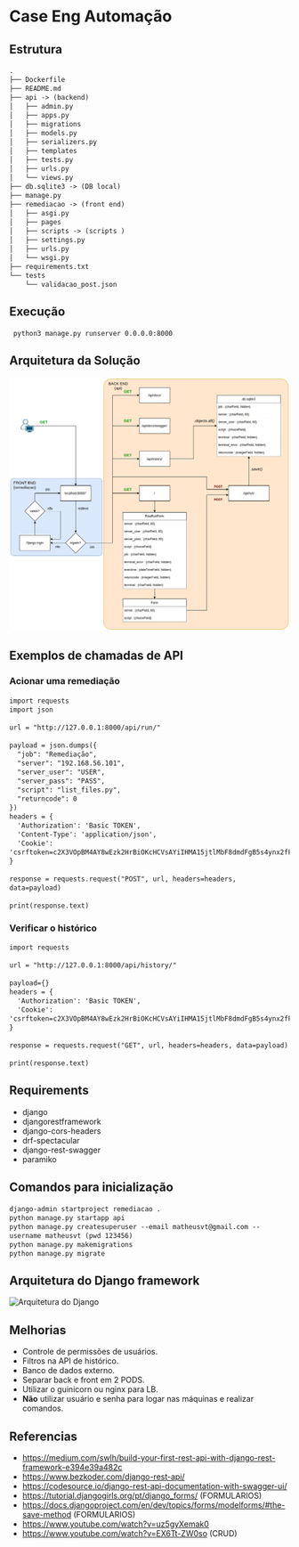 # Case Eng Automação

## Estrutura
```
.
├── Dockerfile
├── README.md
├── api -> (backend)
│   ├── admin.py
│   ├── apps.py
│   ├── migrations
│   ├── models.py 
│   ├── serializers.py
│   ├── templates
│   ├── tests.py
│   ├── urls.py
│   └── views.py
├── db.sqlite3 -> (DB local)
├── manage.py
├── remediacao -> (front end)
│   ├── asgi.py
│   ├── pages
│   ├── scripts -> (scripts )
│   ├── settings.py
│   ├── urls.py
│   └── wsgi.py
├── requirements.txt
└── tests
    └── validacao_post.json
```
## Execução

```
 python3 manage.py runserver 0.0.0.0:8000
```

## Arquitetura da Solução

!["asdasd"](.doc/../doc/Arquitetura.png)

## Exemplos de chamadas de API

### Acionar uma remediação
```
import requests
import json

url = "http://127.0.0.1:8000/api/run/"

payload = json.dumps({
  "job": "Remediação",
  "server": "192.168.56.101",
  "server_user": "USER",
  "server_pass": "PASS",
  "script": "list_files.py",
  "returncode": 0
})
headers = {
  'Authorization': 'Basic TOKEN',
  'Content-Type': 'application/json',
  'Cookie': 'csrftoken=c2X3VOpBM4AY8wEzk2HrBiOKcHCVsAYiIHMA15jtlMbF8dmdFgB5s4ynx2fFenbg'
}

response = requests.request("POST", url, headers=headers, data=payload)

print(response.text)

```

### Verificar o histórico

```
import requests

url = "http://127.0.0.1:8000/api/history/"

payload={}
headers = {
  'Authorization': 'Basic TOKEN',
  'Cookie': 'csrftoken=c2X3VOpBM4AY8wEzk2HrBiOKcHCVsAYiIHMA15jtlMbF8dmdFgB5s4ynx2fFenbg'
}

response = requests.request("GET", url, headers=headers, data=payload)

print(response.text)
```

## Requirements

* django
* djangorestframework
* django-cors-headers
* drf-spectacular
* django-rest-swagger
* paramiko
  
## Comandos para inicialização

```
django-admin startproject remediacao .
python manage.py startapp api
python manage.py createsuperuser --email matheusvt@gmail.com --username matheusvt (pwd 123456)
python manage.py makemigrations
python manage.py migrate
```

## Arquitetura do Django framework

![Arquitetura do Django](https://www.bezkoder.com/wp-content/uploads/2020/04/django-rest-api-tutorial-example-architecture.png)

## Melhorias
* Controle de permissões de usuários.
* Filtros na API de histórico.
* Banco de dados externo.
* Separar back e front em 2 PODS.
* Utilizar o guinicorn ou nginx para LB.
* **Não** utilizar usuário e senha para logar nas máquinas e realizar comandos.


## Referencias

* https://medium.com/swlh/build-your-first-rest-api-with-django-rest-framework-e394e39a482c
* https://www.bezkoder.com/django-rest-api/
* https://codesource.io/django-rest-api-documentation-with-swagger-ui/ 
* https://tutorial.djangogirls.org/pt/django_forms/ (FORMULARIOS)
* https://docs.djangoproject.com/en/dev/topics/forms/modelforms/#the-save-method   (FORMULARIOS)
* https://www.youtube.com/watch?v=uz5gyXemak0
* https://www.youtube.com/watch?v=EX6Tt-ZW0so (CRUD)
